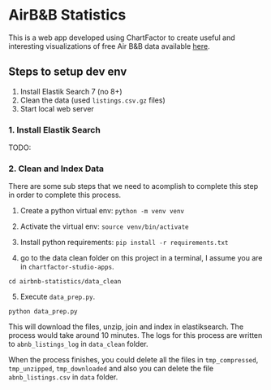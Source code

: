 # AirB&B Statistics

This is a web app developed using ChartFactor to create useful and interesting visualizations of free Air B&B data available [here](http://insideairbnb.com/get-the-data/).

## Steps to setup dev env
1. Install Elastik Search 7 (no 8+)
2. Clean the data (used `listings.csv.gz` files)
3. Start local web server

### 1. Install Elastik Search
TODO:

### 2. Clean and Index Data
There are some sub steps that we need to acomplish to complete this step in order to complete this process.

1. Create a python virtual env:
`python -m venv venv`

2. Activate the virtual env:
`source venv/bin/activate`

3. Install python requirements:
`pip install -r requirements.txt`

4. go to the data clean folder on this project in a terminal, I assume you are in `chartfactor-studio-apps`.

`cd airbnb-statistics/data_clean`

5. Execute `data_prep.py`.

`python data_prep.py`

This will download the files, unzip, join and index in elastiksearch.
The process would take around 10 minutes.
The logs for this process are written to `abnb_listings_log` in `data_clean` folder.

When the process finishes, you could delete all the files in `tmp_compressed`, `tmp_unzipped`, `tmp_downloaded` and also you can delete the file `abnb_listings.csv` in `data` folder.